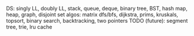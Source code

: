 DS: singly LL, doubly LL, stack, queue, deque, binary tree, BST, hash map, heap, graph, disjoint set
algos: matrix dfs/bfs, dijkstra, prims, kruskals, topsort, binary search, backtracking, two pointers
TODO (future): segment tree, trie, lru cache